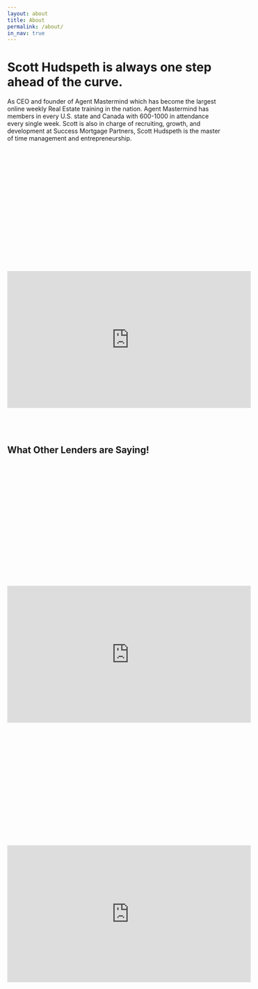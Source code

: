 ```yaml
---
layout: about
title: About
permalink: /about/
in_nav: true
---
```



# Scott Hudspeth is always one step ahead of the curve.

As CEO and founder of Agent Mastermind which has become the largest online weekly Real Estate training in the nation. Agent Mastermind has members in every U.S. state and Canada with 600-1000 in attendance every single week. Scott is also in charge of recruiting, growth, and development at Success Mortgage Partners, Scott Hudspeth is the master of time management and entrepreneurship.

<div style="max-width: 800px; margin: 0 auto;"><div class="fluid-vids" style="width: 100%; position: relative; padding-top: 56.087%;"><iframe width="560" height="315" src="https://www.youtube.com/embed/jl0RswE68WY" frameborder="0" allowfullscreen></iframe></div></div>

## &nbsp;

## What Other Lenders are Saying!&nbsp;
<div style="max-width: 800px; margin: 0 auto;"><div class="fluid-vids" style="width: 100%; position: relative; padding-top: 56.087%;"><iframe width="560" height="315" src="https://www.youtube.com/embed/mjPSwE0Gj3k" frameborder="0" allowfullscreen></iframe></div></div>
<div style="max-width: 800px; margin: 0 auto;"><div class="fluid-vids" style="width: 100%; position: relative; padding-top: 56.087%;"><iframe width="560" height="315" src="https://www.youtube.com/embed/RAk_2jjOMa0" frameborder="0" allowfullscreen></iframe></div></div>